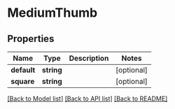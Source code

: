 # MediumThumb

## Properties
Name | Type | Description | Notes
------------ | ------------- | ------------- | -------------
**default** | **string** |  | [optional] 
**square** | **string** |  | [optional] 

[[Back to Model list]](../README.md#documentation-for-models) [[Back to API list]](../README.md#documentation-for-api-endpoints) [[Back to README]](../README.md)


